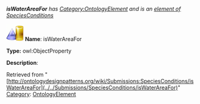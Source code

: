 ___isWaterAreaFor__ has [Category:OntologyElement](../../Category/OntologyElement "Category:OntologyElement") and is an [element of](../../Property/ElementOf "Property:ElementOf") [SpeciesConditions](../../Submissions/SpeciesConditions "Submissions:SpeciesConditions")_


  




[![ObjectProperty](../../images/thumb/c/c3/ObjectProperty.gif/45px-ObjectProperty.gif)](../../Image/ObjectProperty.gif "ObjectProperty")
__Name__: isWaterAreaFor 


__Type:__ owl:ObjectProperty 


__Description__: 





Retrieved from "[http://ontologydesignpatterns.org/wiki/Submissions:SpeciesConditions/isWaterAreaFor](../../Submissions/SpeciesConditions/isWaterAreaFor)"
 [Category](http://ontologydesignpatterns.org/wiki/Special:Categories "Special:Categories"): [OntologyElement](../../Category/OntologyElement "Category:OntologyElement")